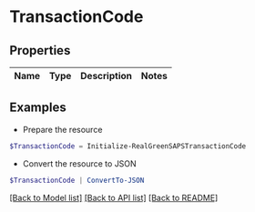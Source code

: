 # TransactionCode
## Properties

Name | Type | Description | Notes
------------ | ------------- | ------------- | -------------

## Examples

- Prepare the resource
```powershell
$TransactionCode = Initialize-RealGreenSAPSTransactionCode 
```

- Convert the resource to JSON
```powershell
$TransactionCode | ConvertTo-JSON
```

[[Back to Model list]](../README.md#documentation-for-models) [[Back to API list]](../README.md#documentation-for-api-endpoints) [[Back to README]](../README.md)

